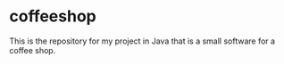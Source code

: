 # coffeeshop
This is the repository for my project in Java that is a small software for a coffee shop.
